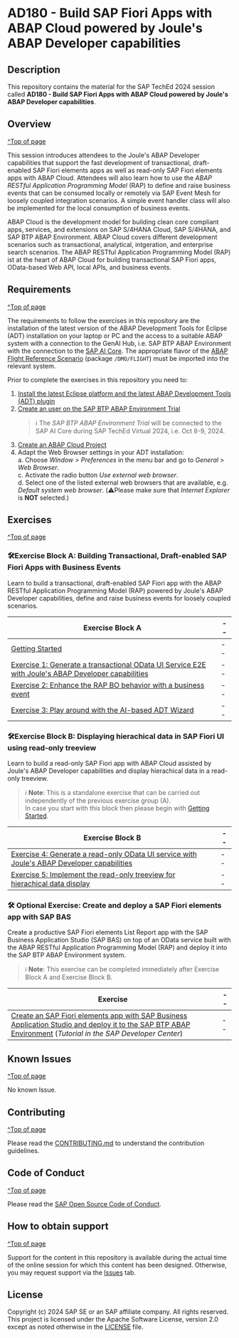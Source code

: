 # AD180 - Build SAP Fiori Apps with ABAP Cloud powered by Joule's ABAP Developer capabilities

## Description

This repository contains the material for the SAP TechEd 2024 session called **AD180 - Build SAP Fiori Apps with ABAP Cloud powered by Joule's ABAP Developer capabilities**.

## Overview
[^Top of page](#)

This session introduces attendees to the Joule's ABAP Developer capabilities that support the fast development of transactional, draft-enabled SAP Fiori elements apps as well as read-only SAP Fiori elements apps with ABAP Cloud. Attendees will also learn how to use the _ABAP RESTful Application Programming Model_ (RAP) to define and raise business events that can be consumed locally or remotely via SAP Event Mesh for loosely coupled integration scenarios. A simple event handler class will also be implemented for the local consumption of business events.

ABAP Cloud is the development model for building clean core compliant apps, services, and extensions on SAP S/4HANA Cloud, SAP S/4HANA, and SAP BTP ABAP Environment. ABAP Cloud covers different development scenarios such as transactional, analytical, intgeration, and enterprise search scenarios. The ABAP RESTful Application Programming Model (RAP) ist at the heart of ABAP Cloud for building transactional SAP Fiori apps, OData-based Web API, local APIs, and business events.

## Requirements
[^Top of page](#)

The requirements to follow the exercises in this repository are the installation of the latest version of the ABAP Development Tools for Eclipse (ADT) installation 
on your laptop or PC and the access to a suitable ABAP system with a connection to the GenAI Hub, i.e. SAP BTP ABAP Environment with the connection to the [SAP AI Core](https://discovery-center.cloud.sap/serviceCatalog/sap-ai-core). 
The appropriate flavor of the [ABAP Flight Reference Scenario](https://github.com/SAP-samples/abap-platform-refscen-flight) (package `/DMO/FLIGHT`) must be imported into the relevant system. 

Prior to complete the exercises in this repository you need to:
1. [Install the latest Eclipse platform and the latest ABAP Development Tools (ADT) plugin](https://developers.sap.com/tutorials/abap-install-adt.html)
2. [Create an user on the SAP BTP ABAP Environment Trial](https://developers.sap.com/tutorials/abap-environment-trial-onboarding.html)
   > ℹ️ The _SAP BTP ABAP Environment Trial_ will be connected to the SAP AI Core during SAP TechEd Virtual 2024, i.e. Oct 8-9, 2024.
3. [Create an ABAP Cloud Project](https://developers.sap.com/tutorials/abap-environment-create-abap-cloud-project.html)
4. Adapt the Web Browser settings in your ADT installation:   
    a. Choose _Window_ > _Preferences_ in the menu bar and go to _General_ > _Web Browser_.  
    c. Activate the radio button _Use external web browser_.   
    d. Select one of the listed external web browsers that are available, e.g. _Default system web browser_.
       (⚠️Please make sure that _Internet Explorer_ is **NOT** selected.)   

<!--
4. Access to an SAP BTP ABAP Environment system that is connected to SAP AI Core
   > ℹ️ **Info for SAP TechEd Virtual 2024**:   
   > During the virtual event, the exercises can be completed on the _SAP BTP ABAP Environment Trial_ that will be connected to the SAP AI Core.
   > → [Create an user on the SAP BTP ABAP Environment Trial](https://developers.sap.com/tutorials/abap-environment-trial-onboarding.html)      
-->

## Exercises
[^Top of page](#)

### 🛠Exercise Block A: Building Transactional, Draft-enabled SAP Fiori Apps with Business Events

Learn to build a transactional, draft-enabled SAP Fiori app with the ABAP RESTful Application Programming Model (RAP) powered by Joule's ABAP Developer capabilities, define and raise business events for loosely coupled scenarios.

| Exercise Block A | -- |
| ------------- |  -- |
| [Getting Started](exercises/ex0/README.md) | -- |
| [Exercise 1: Generate a transactional OData UI Service E2E with Joule's ABAP Developer capabilities](exercises/ex01/README.md) | -- |
| [Exercise 2: Enhance the RAP BO behavior with a business event](exercises/ex02/README.md) | -- |
| [Exercise 3: Play around with the AI-based ADT Wizard](exercises/ex03/README.md) | -- |


### 🛠Exercise Block B: Displaying hierachical data in SAP Fiori UI using read-only treeview

Learn to build a read-only SAP Fiori app with ABAP Cloud assisted by Joule's ABAP Developer capabilities and display hierachical data in a read-only treeview.

> ℹ️ **Note**: This is a standalone exercise that can be carried out independently of the previous exercise group (A).   
> In case you start with this block then please begin with [Getting Started](exercises/ex0/README.md). 

| Exercise Block B | -- |
| ------------- |  -- |
| [Exercise 4: Generate a read-only OData UI service with Joule's ABAP Developer capabilities](exercises/ex04/README.md) | -- |
| [Exercise 5: Implement the read-only treeview for hierachical data display](exercises/ex05/README.md) | -- |


### 🛠 Optional Exercise: Create and deploy a SAP Fiori elements app with SAP BAS

Create a productive SAP Fiori elements List Report app with the SAP Business Application Studio (SAP BAS) on top of an OData service built with the ABAP RESTful Application Programming Model (RAP) and deploy it into the SAP BTP ABAP Environment system. 

> ℹ️ **Note**: This exercise can be completed immediately after Exercise Block A and Exercise Block B.

| Exercise | -- |
| ------------- |  -- |
| [Create an SAP Fiori elements app with SAP Business Application Studio and deploy it to the SAP BTP ABAP Environment](https://developers.sap.com/tutorials/abap-environment-deploy-fiori-elements-ui.html) (_Tutorial in the SAP Developer Center_)| -- |


## Known Issues
[^Top of page](#)

No known Issue.

## Contributing
[^Top of page](#)

Please read the [CONTRIBUTING.md](./CONTRIBUTING.md) to understand the contribution guidelines.

## Code of Conduct
[^Top of page](#)

Please read the [SAP Open Source Code of Conduct](https://github.com/SAP-samples/.github/blob/main/CODE_OF_CONDUCT.md).

## How to obtain support
[^Top of page](#)

Support for the content in this repository is available during the actual time of the online session for which this content has been designed. Otherwise, you may request support via the [Issues](../../issues) tab.

## License
Copyright (c) 2024 SAP SE or an SAP affiliate company. All rights reserved. This project is licensed under the Apache Software License, version 2.0 except as noted otherwise in the [LICENSE](LICENSES/Apache-2.0.txt) file.
